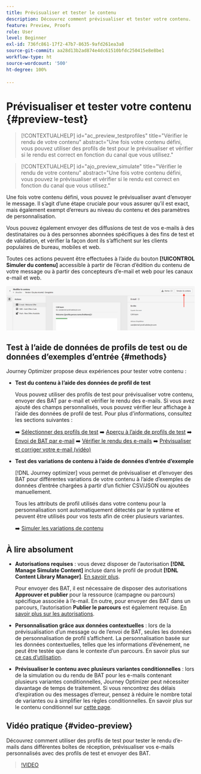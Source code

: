 ```yaml
---
title: Prévisualiser et tester le contenu
description: Découvrez comment prévisualiser et tester votre contenu.
feature: Preview, Proofs
role: User
level: Beginner
exl-id: 736fc861-17f2-47b7-8635-9afd261ea3a8
source-git-commit: aa28d13b2ad874e4dc61510bfdc250415e8e8be1
workflow-type: ht
source-wordcount: '500'
ht-degree: 100%

---
```


# Prévisualiser et tester votre contenu {#preview-test}

>[!CONTEXTUALHELP]
>id="ac_preview_testprofiles"
>title="Vérifier le rendu de votre contenu"
>abstract="Une fois votre contenu défini, vous pouvez utiliser des profils de test pour le prévisualiser et vérifier si le rendu est correct en fonction du canal que vous utilisez."

>[!CONTEXTUALHELP]
>id="ajo_preview_simulate"
>title="Vérifier le rendu de votre contenu"
>abstract="Une fois votre contenu défini, vous pouvez le prévisualiser et vérifier si le rendu est correct en fonction du canal que vous utilisez."

Une fois votre contenu défini, vous pouvez le prévisualiser avant d’envoyer le message. Il s’agit d’une étape cruciale pour vous assurer qu’il est exact, mais également exempt d’erreurs au niveau du contenu et des paramètres de personnalisation.

Vous pouvez également envoyer des diffusions de test de vos e-mails à des destinataires ou à des personnes abonnées spécifiques à des fins de test et de validation, et vérifier la façon dont ils s’affichent sur les clients populaires de bureau, mobiles et web.

Toutes ces actions peuvent être effectuées à l’aide du bouton **[!UICONTROL Simuler du contenu]** accessible à partir de l’écran d’édition du contenu de votre message ou à partir des concepteurs d’e-mail et web pour les canaux e-mail et web.

![](../email/assets/email-preview-button.png)

## Test à l’aide de données de profils de test ou de données d’exemples d’entrée {#methods}

Journey Optimizer propose deux expériences pour tester votre contenu :

* **Test du contenu à l’aide des données de profil de test**

  Vous pouvez utiliser des profils de test pour prévisualiser votre contenu, envoyer des BAT par e-mail et vérifier le rendu des e-mails. Si vous avez ajouté des champs personnalisés, vous pouvez vérifier leur affichage à l’aide des données de profil de test. Pour plus d’informations, consultez les sections suivantes :

  ➡️ [Sélectionner des profils de test](test-profiles.md)
➡️ [Aperçu à l’aide de profils de test](preview.md)
➡️ [Envoi de BAT par e-mail](proofs.md)
➡️ [Vérifier le rendu des e-mails](rendering.md)
➡️ [Prévisualiser et corriger votre e-mail (vidéo)](#video-preview)

* **Test des variations de contenu à l’aide de données d’entrée d’exemple**

  [!DNL Journey optimizer] vous permet de prévisualiser et d’envoyer des BAT pour différentes variations de votre contenu à l’aide d’exemples de données d’entrée chargées à partir d’un fichier CSV/JSON ou ajoutées manuellement.

  Tous les attributs de profil utilisés dans votre contenu pour la personnalisation sont automatiquement détectés par le système et peuvent être utilisés pour vos tests afin de créer plusieurs variantes.

  ➡️ [Simuler les variations de contenu](../test-approve/simulate-sample-input.md)

## À lire absolument

* **Autorisations requises** : vous devez disposer de l’autorisation **[!DNL Manage Simulate Content]** incluse dans le profil de produit **[!DNL Content Library Manager]**. [En savoir plus](../administration/ootb-product-profiles.md#content-library-manager).

  Pour envoyer des BAT, il est nécessaire de disposer des autorisations **Approuver et publier** pour la ressource (campagne ou parcours) spécifique associée à l’e-mail. En outre, pour envoyer des BAT dans un parcours, l’autorisation **Publier le parcours** est également requise. [En savoir plus sur les autorisations](../administration/ootb-permissions.md).

* **Personnalisation grâce aux données contextuelles** : lors de la prévisualisation d’un message ou de l’envoi de BAT, seules les données de personnalisation de profil s’affichent. La personnalisation basée sur les données contextuelles, telles que les informations d’événement, ne peut être testée que dans le contexte d’un parcours. En savoir plus sur [ce cas d’utilisation](../personalization/personalization-use-case.md).

* **Prévisualiser le contenu avec plusieurs variantes conditionnelles** : lors de la simulation ou du rendu de BAT pour les e-mails contenant plusieurs variantes conditionnelles, Journey Optimizer peut nécessiter davantage de temps de traitement. Si vous rencontrez des délais d’expiration ou des messages d’erreur, pensez à réduire le nombre total de variantes ou à simplifier les règles conditionnelles. En savoir plus sur le contenu conditionnel sur [cette page](../personalization/dynamic-content.md).

## Vidéo pratique {#video-preview}

Découvrez comment utiliser des profils de test pour tester le rendu d’e-mails dans différentes boîtes de réception, prévisualiser vos e-mails personnalisés avec des profils de test et envoyer des BAT.

>[!VIDEO](https://video.tv.adobe.com/v/3430344?quality=12&captions=fre_fr)
